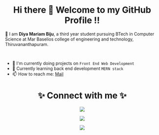 <h1 align="center"> Hi there 👋 Welcome to my GitHub Profile !! </h1>

<p>🙌 I am <strong> Diya Mariam Biju</strong>, a third year student pursuing BTech in Computer Science at Mar Baselios college
of engineering and technology, Thiruvananthapuram.</p>
<br/>


- 🔭 I'm currently doing projects on `Front End Web Development` 
- 🌱 Currently learning back end development `MERN stack`
- 📫 How to reach me: [Mail](mailto:diyamariambiju25@gmail.com) <br/>

<h1 align="center">✨ Connect with me ✨ </h1>

<p align="center">
<a href="https://www.linkedin.com/in/diya-mariam-biju-b82b63205/">
    <img src="https://img.shields.io/badge/LinkedIn-%230077B5.svg?&style=flat-square&logo=linkedin&logoColor=white">
</a>
</p>
<p align="center">
    <a href="mailto:diyamariambiju25@gmail.com">
        <img src="https://img.shields.io/badge/gmail-%231DA1F2.svg?&style=flat-square&logo=gmail&logoColor=white">
    </a>
</p> 
<p align="center">
    <a href="https://www.instagram.com/r.a.i.n.bow_sweety/">
        <img src="https://img.shields.io/badge/Instagram-%23E4405F.svg?&style=flat-square&logo=instagram&logoColor=white">
    </a>

</p>
